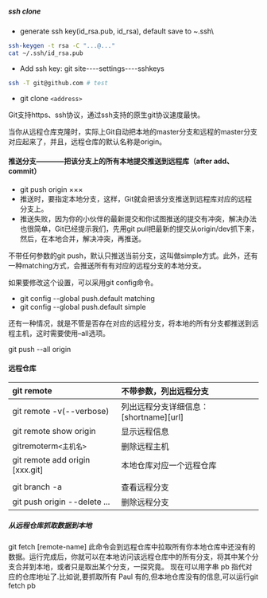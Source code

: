 ##### ssh clone
- generate ssh key(id_rsa.pub, id_rsa), default save to ~\.ssh\
```bash
ssh-keygen -t rsa -C "...@..."
cat ~/.ssh/id_rsa.pub
```
- Add ssh key: git site----settings----sshkeys
```bash
ssh -T git@github.com # test
```
- git clone `<address>`

Git支持https、ssh协议，通过ssh支持的原生git协议速度最快。

当你从远程仓库克隆时，实际上Git自动把本地的master分支和远程的master分支对应起来了，并且，远程仓库的默认名称是origin。

#### 推送分支————把该分支上的所有本地提交推送到远程库（after add、commit）
- git push origin ×××
- 推送时，要指定本地分支，这样，Git就会把该分支推送到远程库对应的远程分支上。
- 推送失败，因为你的小伙伴的最新提交和你试图推送的提交有冲突，解决办法也很简单，Git已经提示我们，先用git pull把最新的提交从origin/dev抓下来，然后，在本地合并，解决冲突，再推送。

不带任何参数的git push，默认只推送当前分支，这叫做simple方式。此外，还有一种matching方式，会推送所有有对应的远程分支的本地分支。

如果要修改这个设置，可以采用git config命令。

- git config --global push.default matching
- git config --global push.default simple

还有一种情况，就是不管是否存在对应的远程分支，将本地的所有分支都推送到远程主机，这时需要使用–all选项。

git push --all origin


#### 远程仓库

|git remote                     |不带参数，列出远程分支                |
|:------------------------------|:---------------------------------|
|git remote -v(--verbose)       |列出远程分支详细信息：[shortname][url]|
|git remote show origin         |显示远程信息                        |
|gitremoterm`<主机名>`           |删除远程主机                        |
|git remote add origin [xxx.git]|本地仓库对应一个远程仓库              |
|                               |                                  |
|git branch -a                  |查看远程分支                        |
|git push origin --delete ...   |删除远程分支                        |


##### 从远程仓库抓取数据到本地
git fetch [remote-name]
此命令会到远程仓库中拉取所有你本地仓库中还没有的数据。运行完成后，你就可以在本地访问该远程仓库中的所有分支，将其中某个分支合并到本地，或者只是取出某个分支，一探究竟。
现在可以用字串 pb 指代对应的仓库地址了.比如说,要抓取所有 Paul 有的,但本地仓库没有的信息,可以运行git fetch pb
